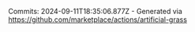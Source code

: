 Commits: 2024-09-11T18:35:06.877Z - Generated via https://github.com/marketplace/actions/artificial-grass
<br>
